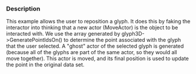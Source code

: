 ### Description
This example allows the user to reposition a glyph. It does this by faking the interactor into thinking that a new actor (MoveActor) is the object to be interacted with. We use the array generated by glyph3D->GeneratePointIdsOn() to determine the point associated with the glyph that the user selected. A "ghost" actor of the selected glyph is generated (because all of the glyphs are part of the same actor, so they would all move together). This actor is moved, and its final position is used to update the point in the original data set.
